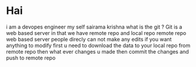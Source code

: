 # Hai
i am a devopes engineer
my self sairama krishna
what is the git ?
Git is a web based server in that we have remote repo and local repo 
remote repo web based server people direcly can not make any edits 
if you want anything to modify first u need to download the data to your local repo from remote repo
then what ever changes u made then commit the changes and push to remote repo
